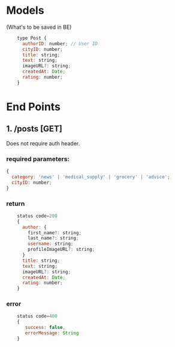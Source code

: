 # Models

(What's to be saved in BE)

```javascript
    type Post {
      authorID: number; // User ID
      cityID: number;
      title: string;
      text: string;
      imageURL?: string;
      createdAt: Date;
      rating: number;
    }
```

# End Points

## 1. /posts [GET]

Does not require auth header.

### required parameters:

```javascript
{
  category: 'news' | 'medical_supply' | 'grocery' | 'advice';
  cityID: number;
}
```

### return

```javascript
    status code=200
    {
      author: {
        first_name?: string;
        last_name?: string;
        username: string;
        profileImageURL?: string;
      }
      title: string;
      text: string;
      imageURL?: string;
      createdAt: Date;
      rating: number;
    }
```

### error

```javascript
    status code=400
    {
       success: false,
       errorMessage: String
    }
```
